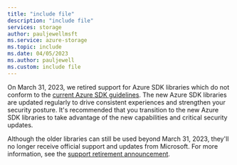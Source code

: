 ```yaml
---
title: "include file"
description: "include file"
services: storage
author: pauljewellmsft
ms.service: azure-storage
ms.topic: include
ms.date: 04/05/2023
ms.author: pauljewell
ms.custom: include file
---
```


On March 31, 2023, we retired support for Azure SDK libraries which do not conform to the [current Azure SDK guidelines](https://azure.github.io/azure-sdk/general_introduction.html). The new Azure SDK libraries are updated regularly to drive consistent experiences and strengthen your security posture. It's recommended that you transition to the new Azure SDK libraries to take advantage of the new capabilities and critical security updates.  

Although the older libraries can still be used beyond March 31, 2023, they'll no longer receive official support and updates from Microsoft. For more information, see the [support retirement announcement](https://azure.microsoft.com/updates/support-for-azure-sdk-libraries-that-do-not-conform-to-our-current-azure-sdk-guidelines-will-be-retired-as-of-31-march-2023/).